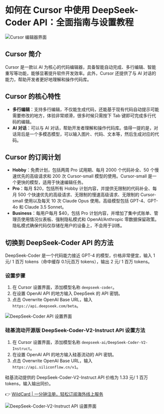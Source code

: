 # 如何在 Cursor 中使用 DeepSeek-Coder API：全面指南与设置教程

![Cursor 编辑器界面](https://bbtdd.com/img/0067508191.webp)

## Cursor 简介

Cursor 是一款以 AI 为核心的代码编辑器，具备智能自动完成、多行编辑、智能重写等功能，能够显著提升软件开发效率。此外，Cursor 还提供了与 AI 对话的能力，帮助开发者更好地理解和操作代码库。

## Cursor 的核心特性

- **多行编辑**：支持多行编辑，不仅能生成代码，还能基于现有代码自动提示可能需要修改的地方，体验非常顺滑，很多时候只需按下 Tab 键即可完成多行代码的编辑。
- **AI 对话**：可以与 AI 对话，帮助开发者理解和操作代码库。值得一提的是，对话背后是一个多模态模型，可以输入图片、代码、文本等，然后生成对应的代码。

## Cursor 的订阅计划

- **Hobby**：免费计划，包括两周 Pro 试用期、每月 2000 个代码补全、50 个慢速优先的高级请求和 200 次 Cursor-small 模型的使用。Cursor-small 是一个更快的模型，适用于快速编辑任务。
- **Pro**：每月 $20，包括所有 Hobby 计划内容，并提供无限制的代码补全、每月 500 个快速优先的高级请求、无限制的慢速高级请求、无限制的 Cursor-small 使用以及每天 10 次 Claude Opus 使用。高级模型包括 GPT-4、GPT-4o 和 Claude 3.5 Sonnet。
- **Business**：每用户每月 $40，包括 Pro 计划内容，并增加了集中式账单、管理员使用情况仪表板、强制隐私模式和 OpenAI/Anthropic 零数据保留政策。隐私模式确保代码仅存储在用户的设备上，不会用于训练。

## 切换到 DeepSeek-Coder API 的方法

DeepSeek-Coder 是一个代码能力接近 GPT-4 的模型，价格非常便宜，输入 1 元/ 1 百万 tokens（命中缓存 0.1元百万 tokens），输出 2 元/ 1 百万 tokens。

### 设置步骤

1. 在 Cursor 设置界面，添加模型名称 `deepseek-coder`。
2. 在设置 OpenAI API 的地方输入 DeepSeek 的 API 密钥。
3. 点击 Overwrite OpenAI Base URL，输入 `https://api.deepseek.com/beta`。

![DeepSeek-Coder API 设置界面](https://bbtdd.com/img/311501553595.webp)

### 硅基流动开源版 DeepSeek-Coder-V2-Instruct API 设置方法

1. 在 Cursor 设置界面，添加模型名称 `deepseek-ai/DeepSeek-Coder-V2-Instruct`。
2. 在设置 OpenAI API 的地方输入硅基流动的 API 密钥。
3. 点击 Overwrite OpenAI Base URL，输入 `https://api.siliconflow.cn/v1`。

硅基流动提供的 DeepSeek-Coder-V2-Instruct API 价格为 1.33 元/ 1 百万 tokens，输入输出同价。

👉 [WildCard | 一分钟注册，轻松订阅海外线上服务](https://bbtdd.com/WildCard)

![DeepSeek-Coder-V2-Instruct API 设置界面](https://bbtdd.com/img/631006653703.webp)